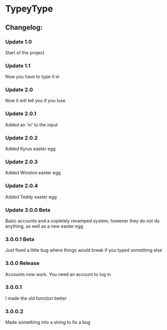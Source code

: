 # TypeyType
## Changelog:

### Update 1.0

Start of the project

### Update 1.1 

Now you have to type it in

### Update 2.0

Now it will tell you if you lose

### Update 2.0.1

Added an 'in' to the input

### Update 2.0.2

Added Kyrus easter egg

### Update 2.0.3

Added Winston easter egg

### Update 2.0.4

Added Teddy easter egg

### Update 3.0.0 Beta

Basic accounts and a copletely revamped system, however they do not do anything, as well as a new easter egg

### 3.0.0.1 Beta

Just fixed a little bug where things would break if you typed something else

### 3.0.0 Release

Accounts now work. You need an account to log in

### 3.0.0.1

I made the old function better

### 3.0.0.2

Made something into a string to fix a bug